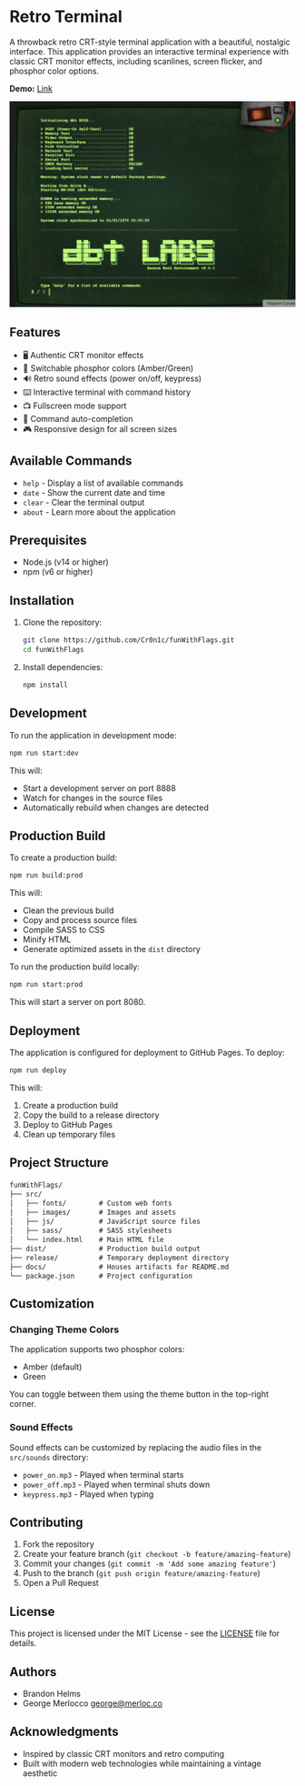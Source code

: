 # Retro Terminal

A throwback retro CRT-style terminal application with a beautiful, nostalgic interface. This application provides an interactive terminal experience with classic CRT monitor effects, including scanlines, screen flicker, and phosphor color options.

**Demo:** [Link](https://cr0n1c.github.io/funWithFlags/)

![Retro Terminal](docs/screenshot.png)

## Features

- 🖥️ Authentic CRT monitor effects
- 🎨 Switchable phosphor colors (Amber/Green)
- 🔊 Retro sound effects (power on/off, keypress)
- ⌨️ Interactive terminal with command history
- 📺 Fullscreen mode support
- 💾 Command auto-completion
- 🎮 Responsive design for all screen sizes

## Available Commands

- `help` - Display a list of available commands
- `date` - Show the current date and time
- `clear` - Clear the terminal output
- `about` - Learn more about the application

## Prerequisites

- Node.js (v14 or higher)
- npm (v6 or higher)

## Installation

1. Clone the repository:
   ```bash
   git clone https://github.com/Cr0n1c/funWithFlags.git
   cd funWithFlags
   ```

2. Install dependencies:
   ```bash
   npm install
   ```

## Development

To run the application in development mode:

```bash
npm run start:dev
```

This will:
- Start a development server on port 8888
- Watch for changes in the source files
- Automatically rebuild when changes are detected

## Production Build

To create a production build:

```bash
npm run build:prod
```

This will:
- Clean the previous build
- Copy and process source files
- Compile SASS to CSS
- Minify HTML
- Generate optimized assets in the `dist` directory

To run the production build locally:

```bash
npm run start:prod
```

This will start a server on port 8080.

## Deployment

The application is configured for deployment to GitHub Pages. To deploy:

```bash
npm run deploy
```

This will:
1. Create a production build
2. Copy the build to a release directory
3. Deploy to GitHub Pages
4. Clean up temporary files

## Project Structure

```
funWithFlags/
├── src/
│   ├── fonts/        # Custom web fonts
│   ├── images/       # Images and assets
│   ├── js/           # JavaScript source files
│   ├── sass/         # SASS stylesheets
│   └── index.html    # Main HTML file
├── dist/             # Production build output
├── release/          # Temporary deployment directory
├── docs/             # Houses artifacts for README.md
└── package.json      # Project configuration
```

## Customization

### Changing Theme Colors

The application supports two phosphor colors:
- Amber (default)
- Green

You can toggle between them using the theme button in the top-right corner.

### Sound Effects

Sound effects can be customized by replacing the audio files in the `src/sounds` directory:
- `power_on.mp3` - Played when terminal starts
- `power_off.mp3` - Played when terminal shuts down
- `keypress.mp3` - Played when typing

## Contributing

1. Fork the repository
2. Create your feature branch (`git checkout -b feature/amazing-feature`)
3. Commit your changes (`git commit -m 'Add some amazing feature'`)
4. Push to the branch (`git push origin feature/amazing-feature`)
5. Open a Pull Request

## License

This project is licensed under the MIT License - see the [LICENSE](LICENSE) file for details.

## Authors

- Brandon Helms
- George Merlocco <george@merloc.co>

## Acknowledgments

- Inspired by classic CRT monitors and retro computing
- Built with modern web technologies while maintaining a vintage aesthetic
